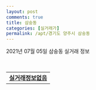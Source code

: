 ```yaml
---
layout: post
comments: true
title: 삼숭동
categories: [실거래가]
permalink: /apt/경기도 양주시 삼숭동
---
```


2021년 07월 05일 삼숭동 실거래 정보

<script type="text/javascript">
  google.charts.load('current', {'packages':['corechart']});
  google.charts.setOnLoadCallback(drawChart);

  function drawChart() {
    var data = google.visualization.arrayToDataTable([['거래일', '매매', '전월세', '전매'], ['20-07', 44, 34, 12], ['20-08', 63, 34, 8], ['20-09', 52, 30, 12], ['20-10', 64, 29, 12], ['20-11', 89, 37, 22], ['20-12', 137, 52, 26], ['21-01', 102, 53, 26], ['21-02', 85, 32, 20], ['21-03', 48, 33, 9], ['21-04', 54, 40, 6], ['21-05', 41, 36, 11], ['21-06', 32, 16, 5]]);

    var options = {
      title: '최근 유형별 거래량 추이',
      legend: { position: 'bottom' }
    };

    var chart = new google.visualization.LineChart(document.getElementById('columnchart_material'));
    chart.draw(data, (options));
  }
</script>

<div id="columnchart_material" style="width: 95%; margin-left: -35px; display: block"></div>
<br>
<table>
  <tr>
    <td colspan="4" style="font-weight: bold;"><a href="https://search.naver.com/search.naver?query=삼숭동 실거래정보없음">실거래정보없음</a></td>
  </tr>
    
</table>
    